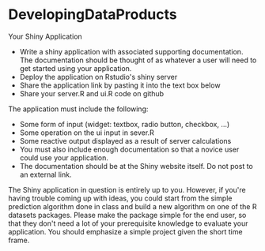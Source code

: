 # DevelopingDataProducts

Your Shiny Application

- Write a shiny application with associated supporting documentation. The documentation should be thought of as whatever a user will need to get started using your application.
- Deploy the application on Rstudio's shiny server
- Share the application link by pasting it into the text box below
- Share your server.R and ui.R code on github

The application must include the following:
- Some form of input (widget: textbox, radio button, checkbox, ...)
- Some operation on the ui input in sever.R
- Some reactive output displayed as a result of server calculations
- You must also include enough documentation so that a novice user could use your application.
- The documentation should be at the Shiny website itself. Do not post to an external link.

The Shiny application in question is entirely up to you. 
However, if you're having trouble coming up with ideas, you could start from the simple prediction algorithm done in class and build a new algorithm on one of the R datasets packages. 
Please make the package simple for the end user, so that they don't need a lot of your prerequisite knowledge to evaluate your application. You should emphasize a simple project given the short time frame.  
